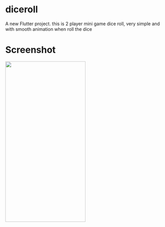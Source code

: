 # diceroll

A new Flutter project.
this is 2 player mini game dice roll, very simple and with smooth animation when roll the dice

# Screenshot
<img src="https://github.com/ibrahim-abouzaid/2-player-diceroll/assets/104421529/3bf91d9c-00ae-41c2-bade-d38093f347f8" width="250" height="500">


